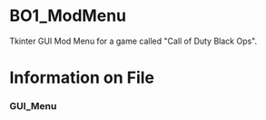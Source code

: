 # BO1_ModMenu
Tkinter GUI Mod Menu for a game called "Call of Duty Black Ops".

# Information on File
### GUI_Menu
